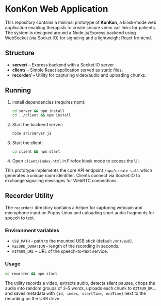 # KonKon Web Application

This repository contains a minimal prototype of **KonKon**, a kiosk-mode web application enabling therapists to create secure video call links for patients. The system is designed around a Node.js/Express backend using WebSocket (via Socket.IO) for signaling and a lightweight React frontend.

## Structure

- **server/** – Express backend with a Socket.IO server.
- **client/** – Simple React application served as static files.
- **recorder/** – Utility for capturing video/audio and uploading chunks.

## Running

1. Install dependencies (requires npm):
   ```bash
   cd server && npm install
   cd ../client && npm install
   ```
2. Start the backend server:
   ```bash
   node src/server.js
   ```
3. Start the client:
   ```bash
   cd client && npm start
   ```
4. Open `client/index.html` in Firefox kiosk mode to access the UI.

This prototype implements the core API endpoint `/api/create-call` which generates a unique room identifier. Clients connect via Socket.IO to exchange signaling messages for WebRTC connections.

## Recorder Utility

The `recorder/` directory contains a helper for capturing webcam and microphone input on Puppy Linux and uploading short audio fragments for speech to text.

### Environment variables

- `USB_PATH` – path to the mounted USB stick (default `/mnt/usb`).
- `RECORD_DURATION` – length of the recording in seconds.
- `KITSU9_URL` – URL of the speech-to-text service.

### Usage

```bash
cd recorder && npm start
```

The utility records a video, extracts audio, detects silent pauses, chops the audio into random groups of 3–5 words, uploads each chunk to `KITSU9_URL`, and saves metadata with `{id, index, startTime, endTime}` next to the recording on the USB drive.
